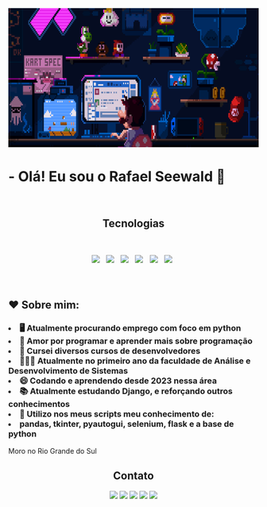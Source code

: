 
<div align="center">
     <img src="./gifbanner.gif" height="280" ></img>
</div>

<h1> - Olá! Eu sou o Rafael Seewald 👋 </h1>
<br>
<div align="center">
     <h2>Tecnologias</h1>
     <h1>
          <img align="center" src="https://cdn.jsdelivr.net/gh/devicons/devicon@latest/icons/python/python-original.svg" width="55" />&nbsp;
          <img align="center" src="https://cdn.jsdelivr.net/gh/devicons/devicon@latest/icons/html5/html5-original.svg" width="55" />&nbsp;
          <img align="center" src="https://cdn.jsdelivr.net/gh/devicons/devicon@latest/icons/css3/css3-original.svg" width="55" />&nbsp;
          <img align="center" src="https://cdn.jsdelivr.net/gh/devicons/devicon@latest/icons/django/django-plain-wordmark.svg" width="55" />&nbsp;
          <img align="center" src="https://cdn.jsdelivr.net/gh/devicons/devicon@latest/icons/flask/flask-original-wordmark.svg" width="55" />&nbsp;
          <img align="center" src="https://cdn.jsdelivr.net/gh/devicons/devicon@latest/icons/jupyter/jupyter-original-wordmark.svg" width="55" />&nbsp;
     </h1>
</div> 
<br>

## ❤️ Sobre mim:
<h3>
<li> 🖥️ Atualmente procurando emprego com foco em python</li>
<li> 🤖 Amor por programar e aprender mais sobre programação</li>
<li> 🥱 Cursei diversos cursos de desenvolvedores</li>
<li> 🧑🏻‍🎓 Atualmente no primeiro ano da faculdade de Análise e Desenvolvimento de Sistemas</li>
<li> 😄 Codando e aprendendo desde 2023 nessa área</li>
<li> 📚 Atualmente estudando Django, e reforçando outros conhecimentos</li>
<li> 🧠 Utilizo nos meus scripts meu conhecimento de:</li>
     <li> pandas, tkinter, pyautogui, selenium, flask e a base de python</li>
</h3> 
Moro no Rio Grande do Sul
<br>

<div align="center">
     <footer>
          <h2> Contato </h2>
          <a href="https://www.linkedin.com/in/rafael-vin%C3%ADcius-seewald-2341432b8/"><img src="https://img.shields.io/badge/LinkedIn-0077B5?style=for-the-badge&logo=linkedin&logoColor=white"></img></a>
          <a href="https://www.instagram.com/vinyyboy_seewald/"><img src="https://img.shields.io/badge/Instagram-E4405F?style=for-the-badge&logo=instagram&logoColor=white"></img></a>
          <a href="https://web.whatsapp.com/"><img src="https://img.shields.io/badge/WhatsApp-25D366?style=for-the-badge&logo=whatsapp&logoColor=white"></img></a>
          <a href="https://mail.google.com/mail/u/0/#inbox?compose=CllgCJlLWMTMvmHCFvsqmRDSQcJLLhXBGjbsDNrQmCbDvHJPXQlWCJfbsHctcZGXWCLNdTkqFGV"><img src="https://img.shields.io/badge/Gmail-D14836?style=for-the-badge&logo=gmail&logoColor=white"></img></a>
          <a href="https://www.instagram.com/vinyyboy_seewald/"><img src="https://img.shields.io/badge/website-000000?style=for-the-badge&logo=About.me&logoColor=white"></img></a>
     </footer>
</div>

